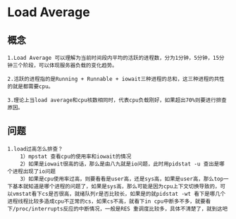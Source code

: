 # Load Average

## 概念
    1.Load Average 可以理解为当前时间段内平均的活跃的进程数，分为1分钟，5分钟，15分钟三个阶段，可以体现服务器负载的变化趋势。

    2.活跃的进程指的是Running + Runnable + iowait三种进程的总和，这三种进程的共性的就是都需要cpu。

    3.理论上当load average和cpu核数相同时，代表cpu负载刚好，如果超出70%则要进行排查原因。

## 问题
    1.load过高怎么排查？
        1）mpstat 查看cpu的使用率和iowait的情况
        2）如果是iowait很高的话，那么是由八九就是io问题，此时用pidstat -u 查出是哪个进程出现了io问题
        3）如果是cpu使用率过高，则要看看是user高，还是sys高，如果是user高，那么top一下基本就知道是哪个进程的问题了，如果是sys高，那么可能是因为cpu上下文切换导致的，可以vmstat看下cs是否很高，就绪队列r是否比较长，如果是的就pidstat -wt 看下是哪几个进程线程比较多造成cpu不正常的cs，如果cs不高，就看下in cpu中断多不多，就要看下/proc/interrupts反应的中断情况，一般是RES 重调度比较多，具体不清楚了，就到这吧


    

    
